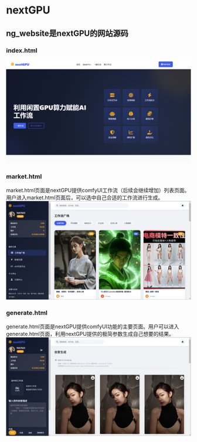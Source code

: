 # nextGPU

## ng_website是nextGPU的网站源码
### index.html
<img src="images/index.png" alt="index" title="首页">

### market.html
market.html页面是nextGPU提供comfyUI工作流（后续会继续增加）列表页面。用户进入market.html页面后，可以选中自己合适的工作流进行生成。
<img src="images/market.png" alt="工作流市场" title="工作流市场">

### generate.html
generate.html页面是nextGPU提供comfyUI功能的主要页面。用户可以进入generate.html页面，利用nextGPU提供的极简参数生成自己想要的结果。
<img src="images/generate.png" alt="生成页面" title="生成页面">

